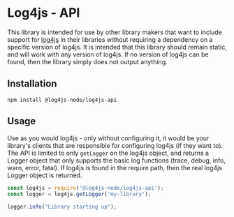 # Log4js - API

This library is intended for use by other library makers that want to include support for [log4js](https://github.com/nomiddlename/log4js-node) in their libraries without requiring a dependency on a specific version of log4js. It is intended that this library should remain static, and will work with any version of log4js. If no version of log4js can be found, then the library simply does not output anything.

## Installation

```
npm install @log4js-node/log4js-api
```

## Usage

Use as you would log4js - only without configuring it, it would be your library's clients that are responsible for configuring log4js (if they want to). The API is limited to only `getLogger` on the log4js object, and returns a Logger object that only supports the basic log functions (trace, debug, info, warn, error, fatal). If log4js is found in the require path, then the real log4js Logger object is returned.

```javascript
const log4js = require('@log4js-node/log4js-api');
const logger = log4js.getLogger('my-library');

logger.info("Library starting up");
```
